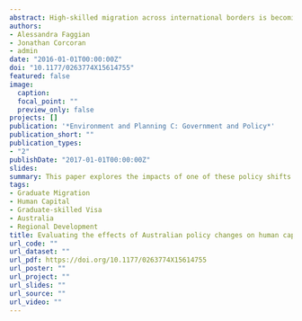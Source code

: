 ```yaml
---
abstract: High-skilled migration across international borders is becoming increasingly important in policy and academic debates. In Australia, the recognition of the importance of attracting and retaining highly skilled individuals has stimulated fundamental shifts in immigration policies. This paper explores the impacts of one of these policy shifts in focusing on the introduction of a graduate visa scheme. The scheme was introduced in Australia for the first time in September 2007 offering international graduates from Australian universities 18 months of working rights post-graduation. Since the implementation of this visa scheme there has been a sharp increase in the number of overseas graduates staying in Australia. However, no research has been carried out that investigates the working conditions and interregional migration patterns of these graduates remaining in Australia under this temporary 18 months visa. Through the exploration of individual survey data describing the 2005 and 2008 cohorts of graduates representing the ‘before’ and ‘after’ the graduate visa scheme introduction this paper explores the impact of the visa scheme through analysing and comparing the working conditions and migration patterns of two cohorts of graduates. Findings suggest that although the introduction of the graduate visa scheme attracted more international students/graduates into the country, our analysis highlighted that the average working conditions of the international graduates who decided to remain in Australia worsened. Comparing these results with their domestic (Australian) graduate counterparts revealed that this was not due to the overall state of the Australian economy over the period under consideration.
authors:
- Alessandra Faggian
- Jonathan Corcoran
- admin
date: "2016-01-01T00:00:00Z"
doi: "10.1177/0263774X15614755"
featured: false
image:
  caption: 
  focal_point: ""
  preview_only: false
projects: []
publication: '*Environment and Planning C: Government and Policy*'
publication_short: ""
publication_types:
- "2"
publishDate: "2017-01-01T00:00:00Z"
slides: 
summary: This paper explores the impacts of one of these policy shifts in focusing on the introduction of a graduate visa scheme.
tags:
- Graduate Migration
- Human Capital
- Graduate-skilled Visa
- Australia
- Regional Development
title: Evaluating the effects of Australian policy changes on human capital. The role of a graduate visa scheme
url_code: ""
url_dataset: ""
url_pdf: https://doi.org/10.1177/0263774X15614755
url_poster: ""
url_project: ""
url_slides: ""
url_source: ""
url_video: ""
---
```


